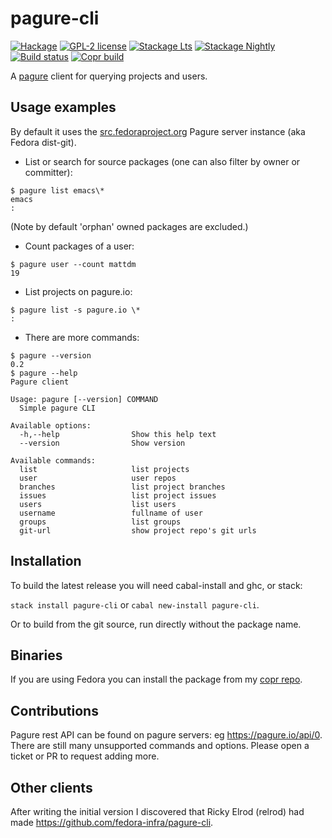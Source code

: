 # pagure-cli

[![Hackage](https://img.shields.io/hackage/v/pagure-cli.svg)](https://hackage.haskell.org/package/pagure-cli)
[![GPL-2 license](https://img.shields.io/badge/license-GPL--2-blue.svg)](LICENSE)
[![Stackage Lts](http://stackage.org/package/pagure-cli/badge/lts)](http://stackage.org/lts/package/pagure-cli)
[![Stackage Nightly](http://stackage.org/package/pagure-cli/badge/nightly)](http://stackage.org/nightly/package/pagure-cli)
[![Build status](https://secure.travis-ci.org/juhp/pagure-cli.svg)](https://travis-ci.org/juhp/pagure-cli)
[![Copr build](https://copr.fedorainfracloud.org/coprs/petersen/pagure-cli/package/pagure-cli/status_image/last_build.png)](https://copr.fedorainfracloud.org/coprs/petersen/pagure-cli/)

A [pagure](https://docs.pagure.org/pagure/) client for querying
projects and users.

## Usage examples
By default it uses the [src.fedoraproject.org](https://src.fedoraproject.org/)
Pagure server instance (aka Fedora dist-git).

- List or search for source packages (one can also filter by owner or committer):

```
$ pagure list emacs\*
emacs
:
```
(Note by default 'orphan' owned packages are excluded.)

- Count packages of a user:

```
$ pagure user --count mattdm
19
```

- List projects on pagure.io:

```
$ pagure list -s pagure.io \*
:
```

- There are more commands:

```
$ pagure --version
0.2
$ pagure --help
Pagure client

Usage: pagure [--version] COMMAND
  Simple pagure CLI

Available options:
  -h,--help                Show this help text
  --version                Show version

Available commands:
  list                     list projects
  user                     user repos
  branches                 list project branches
  issues                   list project issues
  users                    list users
  username                 fullname of user
  groups                   list groups
  git-url                  show project repo's git urls
```

## Installation

To build the latest release you will need cabal-install and ghc, or stack:

`stack install pagure-cli` or `cabal new-install pagure-cli`.

Or to build from the git source, run directly without the package name.

## Binaries

If you are using Fedora you can install the package from my
[copr repo](https://copr.fedorainfracloud.org/coprs/petersen/pagure-cli/).

## Contributions

Pagure rest API can be found on pagure servers: eg <https://pagure.io/api/0>.
There are still many unsupported commands and options.
Please open a ticket or PR to request adding more.

## Other clients
After writing the initial version I discovered that
Ricky Elrod (relrod) had made <https://github.com/fedora-infra/pagure-cli>.
